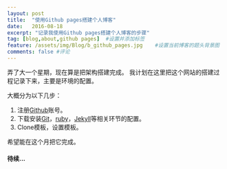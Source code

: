 ```yaml
---
layout: post
title:  "使用Github pages搭建个人博客"
date:   2016-08-18
excerpt: "记录我使用Github pages搭建个人博客的步骤"
tag: [blog,about,github pages]	#设置并添加标签
feature: /assets/img/Blog/b_github_pages.jpg    #设置当前博客的题头背景图
comments: false	#评论
---
```


弄了大一个星期，现在算是把架构搭建完成。
我计划在这里把这个网站的搭建过程记录下来，主要是环境的配置。

大概分为以下几步：
1. 注册[Github](http://github.com)账号。 
1. 下载安装[Git]()，[ruby]()，[Jekyll]()等相关环节的配置。
1. Clone模板，设置模板。

希望能在这个月把它完成。

#### 待续...
